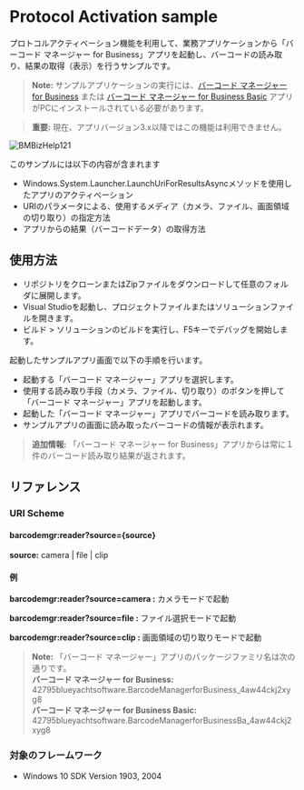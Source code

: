 # Protocol Activation sample

プロトコルアクティベーション機能を利用して、業務アプリケーションから「バーコード マネージャー for Business」アプリを起動し、バーコードの読み取り、結果の取得（表示）を行うサンプルです。
> **Note:** サンプルアプリケーションの実行には、[バーコード マネージャー for Business](https://www.microsoft.com/store/apps/9PF2KPXK63NM) または
> [バーコード マネージャー for Business Basic](https://www.microsoft.com/store/apps/9N15FGRXW88B) アプリがPCにインストールされている必要があります。

> **重要:** 現在、アプリバージョン3.x以降ではこの機能は利用できません。 

![BMBizHelp121](https://user-images.githubusercontent.com/29191374/111261560-ff6bb600-8665-11eb-9e8d-0a18e3af0e90.png)

このサンプルには以下の内容が含まれます
* Windows.System.Launcher.LaunchUriForResultsAsyncメソッドを使用したアプリのアクティベーション
* URIのパラメータによる、使用するメディア（カメラ、ファイル、画面領域の切り取り）の指定方法
* アプリからの結果（バーコードデータ）の取得方法

## 使用方法
* リポジトリをクローンまたはZipファイルをダウンロードして任意のフォルダに展開します。
* Visual Studioを起動し、プロジェクトファイルまたはソリューションファイルを開きます。
* ビルド > ソリューションのビルドを実行し、F5キーでデバッグを開始します。

起動したサンプルアプリ画面で以下の手順を行います。
* 起動する「バーコード マネージャー」アプリを選択します。
* 使用する読み取り手段（カメラ、ファイル、切り取り）のボタンを押して「バーコード マネージャー」アプリを起動します。
* 起動した「バーコード マネージャー」アプリでバーコードを読み取ります。
* サンプルアプリの画面に読み取ったバーコードの情報が表示れます。

> **追加情報:** 「バーコード マネージャー for Business」アプリからは常に１件のバーコード読み取り結果が返されます。 

## リファレンス
### URI Scheme
#### barcodemgr:reader?source={source} 
**source:** camera | file | clip

#### 例
**barcodemgr:reader?source=camera :** カメラモードで起動

**barcodemgr:reader?source=file :** ファイル選択モードで起動

**barcodemgr:reader?source=clip :** 画面領域の切り取りモードで起動 

> **Note:** 「バーコード マネージャー」アプリのパッケージファミリ名は次の通りです。  
>**バーコード マネージャー for Business:** 42795blueyachtsoftware.BarcodeManagerforBusiness_4aw44ckj2xyg8  
>**バーコード マネージャー for Business Basic:** 42795blueyachtsoftware.BarcodeManagerforBusinessBa_4aw44ckj2xyg8
  
### 対象のフレームワーク
* Windows 10 SDK Version 1903, 2004
